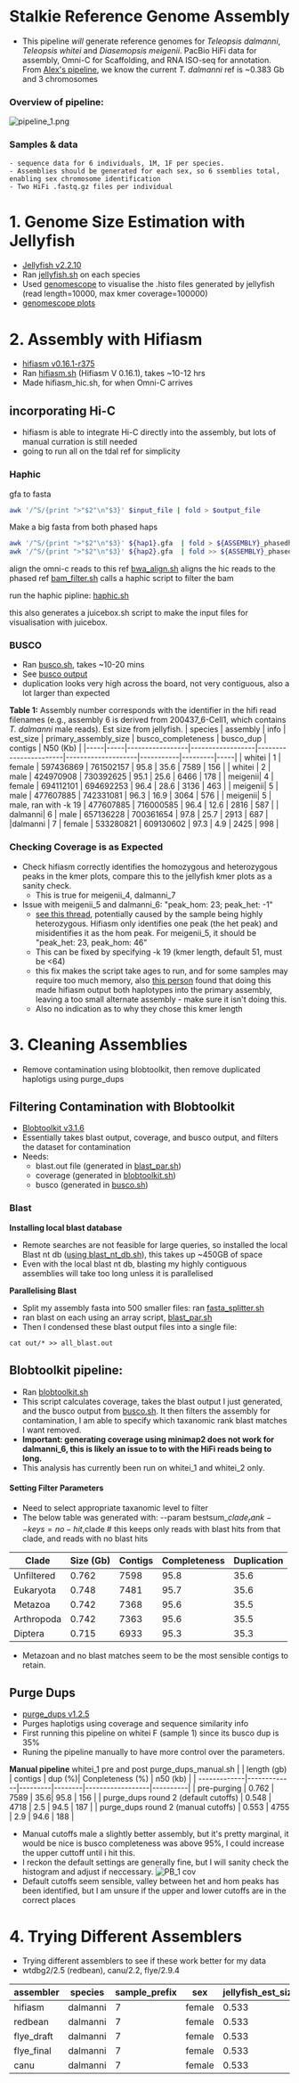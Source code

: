 
# **Stalkie Reference Genome Assembly**
* This pipeline _will_ generate reference genomes for _Teleopsis dalmanni_, _Teleopsis whitei_ and _Diasemopsis meigenii_. PacBio HiFi data for assembly, Omni-C for Scaffolding, and RNA ISO-seq for annotation.
From [Alex's pipeline](https://github.com/alexjvr1/T.dalmanni_Genomics_of_meiotic_drive/blob/main/Electronic_Lab_Book.md#1-genome-assembly), we know the current _T. dalmanni_ ref is ~0.383 Gb and 3 chromosomes 

### Overview of pipeline: 
![pipeline_1.png](https://github.com/BenAlston/stalkie_ref_genome_assembly/blob/main/lab_book/figures/pipeline1.png)

### Samples & data
  ~~~
  - sequence data for 6 individuals, 1M, 1F per species.
  - Assemblies should be generated for each sex, so 6 ssemblies total, enabling sex chromosome identification
  - Two HiFi .fastq.gz files per individual
  ~~~

# 1. **Genome Size Estimation with Jellyfish**
* [Jellyfish v2.2.10](https://github.com/gmarcais/Jellyfish)
* Ran [jellyfish.sh](https://github.com/BenAlston/stalkie_ref_genome_assembly/blob/main/scripts/jellyfish.sh) on each species
* Used [genomescope](http://qb.cshl.edu/genomescope/) to visualise the .histo files generated by jellyfish (read length=10000, max kmer coverage=100000)
* [genomescope plots](https://github.com/BenAlston/stalkie_ref_genome_assembly/tree/main/lab_book/Data/jellyfish_histos%20)


# 2. **Assembly with Hifiasm**
* [hifiasm v0.16.1-r375](https://github.com/chhylp123/hifiasm)
* Ran [hifiasm.sh](https://github.com/BenAlston/stalkie_ref_genome_assembly/blob/main/scripts/hifiasm.sh) (Hifiasm V 0.16.1), takes ~10-12 hrs
* Made hifiasm_hic.sh, for when Omni-C arrives

## incorporating Hi-C
* hifiasm is able to integrate Hi-C directly into the assembly, but lots of manual curration is still needed
* going to run all on the tdal ref for simplicity

### Haphic
gfa to fasta
~~~bash
awk '/^S/{print ">"$2"\n"$3}' $input_file | fold > $output_file
~~~

Make a big fasta from both phased haps
~~~bash
awk '/^S/{print ">"$2"\n"$3}' ${hap1}.gfa  | fold > ${ASSEMBLY}_phasedhaps.fa
awk '/^S/{print ">"$2"\n"$3}' ${hap2}.gfa  | fold >> ${ASSEMBLY}_phasedhaps.fa
~~~
align the omni-c reads to this ref
[bwa_align.sh](https://github.com/BenAlston/stalkie_ref_genome_assembly/blob/main/scripts/haphic/bwa_align.sh) aligns the hic reads to the phased ref
[bam_filter.sh](https://github.com/BenAlston/stalkie_ref_genome_assembly/blob/main/scripts/haphic/bam_filter.sh) calls a haphic script to filter the bam

run the haphic pipline:
[haphic.sh](https://github.com/BenAlston/stalkie_ref_genome_assembly/blob/main/scripts/haphic/haphic.sh)

this also generates a juicebox.sh script to make the input files for visualisation with juicebox.

### **BUSCO**
* Ran [busco.sh](https://github.com/BenAlston/stalkie_ref_genome_assembly/blob/main/scripts/busco.sh), takes ~10-20 mins
* See [busco output](https://github.com/BenAlston/stalkie_ref_genome_assembly/tree/main/lab_book/Data/BUSCO_output)
* duplication looks very high across the board, not very contiguous, also a lot larger than expected

**Table 1:** Assembly number corresponds with the identifier in the hifi read filenames (e.g., assembly 6 is derived from 200437_6-Cell1, which contains _T. dalmanni_ male reads). Est size from jellyfish.
| species | assembly | info         | est_size         | primary_assembly_size | busco_completeness | busco_dup | contigs | N50 (Kb) |
|-----|-----|-----------------|------------------|-----------------------|--------------------|-----------|---------|-----|
| whitei | 1 | female       |        597436869 | 761502157             | 95.8               | 35.6      | 7589    | 156 |
| whitei | 2 | male       | 424970908        | 730392625             | 95.1               | 25.6      | 6466    | 178 |
| meigenii| 4 | female      |        694112101 | 694692253             | 96.4               | 28.6      | 3136    | 463 |
| meigenii| 5 | male     | 477607885        | 742331081             | 96.3               | 16.9      | 3064    | 576 |
| meigenii| 5 | male, ran with -k 19 | 477607885 | 716000585 | 96.4 | 12.6 | 2816 | 587 |
| dalmanni| 6 | male       | 657136228        | 700361654             | 97.8               | 25.7      | 2913    | 687 |
|dalmanni | 7 | female       |        533280821 | 609130602             | 97.3               | 4.9       | 2425    | 998 |

### **Checking Coverage is as Expected**
* Check hifiasm correctly identifies the homozygous and heterozygous peaks in the kmer plots, compare this to the jellyfish kmer plots as a sanity check.
  - This is true for meigenii_4, dalmanni_7
* Issue with meigenii_5 and dalmanni_6:  "peak_hom: 23; peak_het: -1"
  - [see this thread](https://github.com/chhylp123/hifiasm/issues/245), potentially caused by the sample being highly heterozygous. Hifiasm only identifies one peak (the het peak) and misidentifies it as the hom peak. For meigenii_5, it should be "peak_het: 23, peak_hom: 46"
  - This can be fixed by specifying -k 19 (kmer length, default 51, must be <64)
  - this fix makes the script take ages to run, and for some samples may require too much memory, also [this person](https://github.com/chhylp123/hifiasm/issues/55) found that doing this made hifiasm output both haplotypes into the primary assembly, leaving a too small alternate assembly - make sure it isn't doing this.
  - Also no indication as to why they chose this kmer length 


# 3. Cleaning Assemblies
* Remove contamination using blobtoolkit, then remove duplicated haplotigs using purge_dups

## **Filtering Contamination with Blobtoolkit**
* [Blobtoolkit v3.1.6 ](https://github.com/blobtoolkit/blobtoolkit)
* Essentially takes blast output, coverage, and busco output, and filters the dataset for contamination
* Needs:
  - blast.out file (generated in [blast_par.sh](https://github.com/BenAlston/stalkie_ref_genome_assembly/tree/main/scripts/blobtoolkit/blast_par.sh))
  - coverage (generated in [blobtoolkit.sh](https://github.com/BenAlston/stalkie_ref_genome_assembly/edit/main/scripts/blobtoolkit/blobtoolkit.sh))
  - busco (generated in [busco.sh](https://github.com/BenAlston/stalkie_ref_genome_assembly/tree/main/scripts/utility/busco.sh))

### **Blast**

**Installing local blast database**
* Remote searches are not feasible for large queries, so installed the local Blast nt db ([using blast_nt_db.sh](https://github.com/BenAlston/stalkie_ref_genome_assembly/blob/main/scripts/blobtoolkit/blast_nt_db.sh)), this takes up ~450GB of space
* Even with the local blast nt db, blasting my highly contiguous assemblies will take too long unless it is parallelised

**Parallelising Blast**
* Split my assembly fasta into 500 smaller files: ran [fasta_splitter.sh](https://github.com/BenAlston/stalkie_ref_genome_assembly/blob/main/scripts/blobtoolkit/fasta_splitter.sh)
* ran blast on each using an array script, [blast_par.sh](https://github.com/BenAlston/stalkie_ref_genome_assembly/blob/main/scripts/blobtoolkit/blast_par.sh)
* Then I condensed these blast output files into a single file:
~~~
cat out/* >> all_blast.out
~~~

## **Blobtoolkit pipeline:**
* Ran [blobtoolkit.sh](https://github.com/BenAlston/stalkie_ref_genome_assembly/edit/main/scripts/blobtoolkit/blobtoolkit.sh)
* This script calculates coverage, takes the blast output I just generated, and the busco output from [busco.sh](https://github.com/BenAlston/stalkie_ref_genome_assembly/edit/main/scripts/utility/busco.sh). It then filters the assembly for contamination, I am able to specify which taxanomic rank blast matches I want removed.
* **Important: generating coverage using minimap2 does not work for dalmanni_6, this is likely an issue to to with the HiFi reads being to long.**
* This analysis has currently been run on whitei_1 and whitei_2 only.

#### **Setting Filter Parameters**
* Need to select appropriate taxanomic level to filter
* The below table was generated with: --param bestsum_$clade_rank--keys=no-hit,$clade # this keeps only reads with blast hits from that clade, and reads with no blast hits

| Clade      | Size (Gb) | Contigs | Completeness | Duplication|
|------------|-----------|---------|--------------|------------|
| Unfiltered | 0.762     | 7598    | 95.8         | 35.6       |
| Eukaryota  | 0.748     |  7481   | 95.7         | 35.6       |
| Metazoa    | 0.742     | 7368    | 95.6         | 35.5       |
| Arthropoda | 0.742     | 7363    | 95.6         | 35.5       |
| Diptera    | 0.715     | 6933    | 95.3         | 35.3       | 

* Metazoan and no blast matches seem to be the most sensible contigs to retain.

## **Purge Dups**
* [purge_dups v1.2.5](https://github.com/dfguan/purge_dups)
* Purges haplotigs using coverage and sequence similarity info
* First running this pipeline on whitei F (sample 1) since its busco dup is 35%
* Runing the pipeline manually to have more control over the parameters.

**Manual pipeline**
whitei_1 pre and post purge_dups_manual.sh
|              | length (gb) | contigs | dup (%)| Conpleteness (%) | n50 (kb) |
| -------------|-------------|---------|--------|------------------|----------|
| pre-purging  | 0.762 | 7589   |  35.6|   95.8         | 156 |
| purge_dups round 2 (default cutoffs) | 0.548    | 4718      | 2.5    | 94.5     | 187 |
| purge_dups round 2 (manual cutoffs) | 0.553 | 4755 | 2.9 | 94.6 | 188 |

* Manual cutoffs male a slightly better assembly, but it's pretty marginal, it would be nice is busco completeness was above 95%, I could increase the upper cuttoff until i hit this.
* I reckon the default settings are generally fine, but I will sanity check the histogram and adjust if neccessary.
![PB_1 cov](https://github.com/BenAlston/stalkie_ref_genome_assembly/assets/159305266/240949cb-0eae-4b67-a478-9ecd0d1e9c4a)
* Default cutoffs seem sensible, valley between het and hom peaks has been identified, but I am unsure if the upper and lower cutoffs are in the correct places

# 4. Trying Different Assemblers
* Trying different assemblers to see if these work better for my data
* wtdbg2/2.5 (redbean), canu/2.2, flye/2.9.4

| assembler  | species  | sample_prefix | sex    | jellyfish_est_size_gb | primary_assembly_size_gb | busco_completeness | busco_dup | contigs | N50_mb |
|------------|----------|---------------|--------|-----------------------|--------------------------|--------------------|-----------|---------|--------|
| hifiasm    | dalmanni | 7             | female | 0.533                 | 0.609                    | 97.3               | 4.9       | 2425    | 0.998  |
| redbean    | dalmanni | 7             | female | 0.533                 | 0.510                    | 96.5               | 1.1       | 3741    | 0.673  |
| flye_draft | dalmanni | 7             | female | 0.533                 | 0.760                    | 95.6               | 38.0      | 3067    | 0.568  |
| flye_final | dalmanni | 7             | female | 0.533                 | 2.119                    | 16.8               | 4.5       | 2524    | 1.741  |
| canu       | dalmanni | 7             | female | 0.533                 | 0.017                    | 2.3                | 0.1       | 872     | 0.019  |




